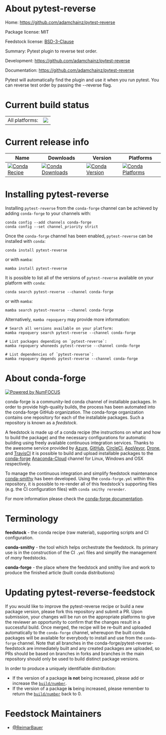 About pytest-reverse
====================

Home: https://github.com/adamchainz/pytest-reverse

Package license: MIT

Feedstock license: [BSD-3-Clause](https://github.com/conda-forge/pytest-reverse-feedstock/blob/main/LICENSE.txt)

Summary: Pytest plugin to reverse test order.

Development: https://github.com/adamchainz/pytest-reverse

Documentation: https://github.com/adamchainz/pytest-reverse

Pytest will automatically find the plugin and use it when you run pytest.
You can reverse test order by passing the --reverse flag.


Current build status
====================


<table><tr><td>All platforms:</td>
    <td>
      <a href="https://dev.azure.com/conda-forge/feedstock-builds/_build/latest?definitionId=13614&branchName=main">
        <img src="https://dev.azure.com/conda-forge/feedstock-builds/_apis/build/status/pytest-reverse-feedstock?branchName=main">
      </a>
    </td>
  </tr>
</table>

Current release info
====================

| Name | Downloads | Version | Platforms |
| --- | --- | --- | --- |
| [![Conda Recipe](https://img.shields.io/badge/recipe-pytest--reverse-green.svg)](https://anaconda.org/conda-forge/pytest-reverse) | [![Conda Downloads](https://img.shields.io/conda/dn/conda-forge/pytest-reverse.svg)](https://anaconda.org/conda-forge/pytest-reverse) | [![Conda Version](https://img.shields.io/conda/vn/conda-forge/pytest-reverse.svg)](https://anaconda.org/conda-forge/pytest-reverse) | [![Conda Platforms](https://img.shields.io/conda/pn/conda-forge/pytest-reverse.svg)](https://anaconda.org/conda-forge/pytest-reverse) |

Installing pytest-reverse
=========================

Installing `pytest-reverse` from the `conda-forge` channel can be achieved by adding `conda-forge` to your channels with:

```
conda config --add channels conda-forge
conda config --set channel_priority strict
```

Once the `conda-forge` channel has been enabled, `pytest-reverse` can be installed with `conda`:

```
conda install pytest-reverse
```

or with `mamba`:

```
mamba install pytest-reverse
```

It is possible to list all of the versions of `pytest-reverse` available on your platform with `conda`:

```
conda search pytest-reverse --channel conda-forge
```

or with `mamba`:

```
mamba search pytest-reverse --channel conda-forge
```

Alternatively, `mamba repoquery` may provide more information:

```
# Search all versions available on your platform:
mamba repoquery search pytest-reverse --channel conda-forge

# List packages depending on `pytest-reverse`:
mamba repoquery whoneeds pytest-reverse --channel conda-forge

# List dependencies of `pytest-reverse`:
mamba repoquery depends pytest-reverse --channel conda-forge
```


About conda-forge
=================

[![Powered by
NumFOCUS](https://img.shields.io/badge/powered%20by-NumFOCUS-orange.svg?style=flat&colorA=E1523D&colorB=007D8A)](https://numfocus.org)

conda-forge is a community-led conda channel of installable packages.
In order to provide high-quality builds, the process has been automated into the
conda-forge GitHub organization. The conda-forge organization contains one repository
for each of the installable packages. Such a repository is known as a *feedstock*.

A feedstock is made up of a conda recipe (the instructions on what and how to build
the package) and the necessary configurations for automatic building using freely
available continuous integration services. Thanks to the awesome service provided by
[Azure](https://azure.microsoft.com/en-us/services/devops/), [GitHub](https://github.com/),
[CircleCI](https://circleci.com/), [AppVeyor](https://www.appveyor.com/),
[Drone](https://cloud.drone.io/welcome), and [TravisCI](https://travis-ci.com/)
it is possible to build and upload installable packages to the
[conda-forge](https://anaconda.org/conda-forge) [Anaconda-Cloud](https://anaconda.org/)
channel for Linux, Windows and OSX respectively.

To manage the continuous integration and simplify feedstock maintenance
[conda-smithy](https://github.com/conda-forge/conda-smithy) has been developed.
Using the ``conda-forge.yml`` within this repository, it is possible to re-render all of
this feedstock's supporting files (e.g. the CI configuration files) with ``conda smithy rerender``.

For more information please check the [conda-forge documentation](https://conda-forge.org/docs/).

Terminology
===========

**feedstock** - the conda recipe (raw material), supporting scripts and CI configuration.

**conda-smithy** - the tool which helps orchestrate the feedstock.
                   Its primary use is in the construction of the CI ``.yml`` files
                   and simplify the management of *many* feedstocks.

**conda-forge** - the place where the feedstock and smithy live and work to
                  produce the finished article (built conda distributions)


Updating pytest-reverse-feedstock
=================================

If you would like to improve the pytest-reverse recipe or build a new
package version, please fork this repository and submit a PR. Upon submission,
your changes will be run on the appropriate platforms to give the reviewer an
opportunity to confirm that the changes result in a successful build. Once
merged, the recipe will be re-built and uploaded automatically to the
`conda-forge` channel, whereupon the built conda packages will be available for
everybody to install and use from the `conda-forge` channel.
Note that all branches in the conda-forge/pytest-reverse-feedstock are
immediately built and any created packages are uploaded, so PRs should be based
on branches in forks and branches in the main repository should only be used to
build distinct package versions.

In order to produce a uniquely identifiable distribution:
 * If the version of a package **is not** being increased, please add or increase
   the [``build/number``](https://docs.conda.io/projects/conda-build/en/latest/resources/define-metadata.html#build-number-and-string).
 * If the version of a package **is** being increased, please remember to return
   the [``build/number``](https://docs.conda.io/projects/conda-build/en/latest/resources/define-metadata.html#build-number-and-string)
   back to 0.

Feedstock Maintainers
=====================

* [@ReimarBauer](https://github.com/ReimarBauer/)

